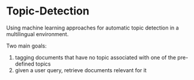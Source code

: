 # Topic-Detection
Using machine learning approaches for automatic topic detection in a multilingual environment.

Two main goals:
1) tagging documents that have no topic associated with one of the pre-defined topics
2) given a user query, retrieve documents relevant for it
